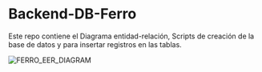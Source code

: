 # Backend-DB-Ferro
Este repo contiene el Diagrama entidad-relación, Scripts de creación de la base de datos y para insertar registros en las tablas.

![FERRO_EER_DIAGRAM](https://github.com/Cielciti97/Backend-DB-Ferro/assets/149416541/48039715-4a84-4b10-a8aa-d11835950729)

